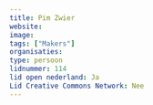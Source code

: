```yaml
---
title: Pim Zwier
website: 
image: 
tags: ["Makers"]
organisaties:
type: persoon
lidnummer: 114
lid open nederland: Ja
Lid Creative Commons Network: Nee
---
```


